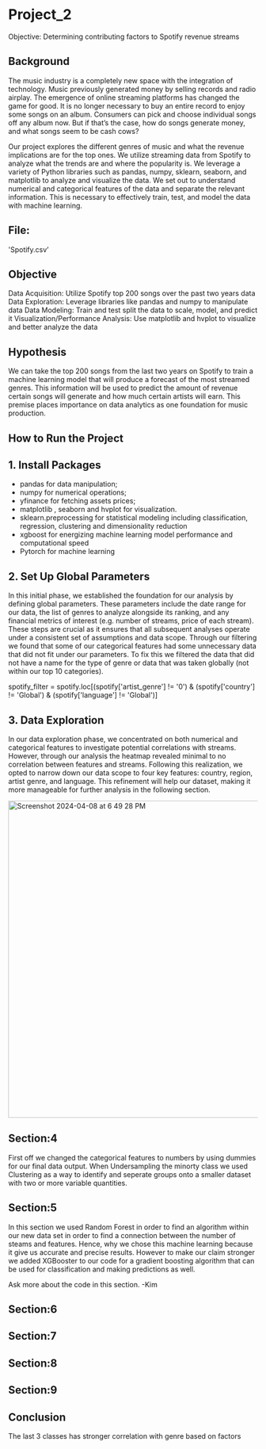 # Project_2
Objective: Determining contributing factors to Spotify revenue streams

## Background
The music industry is a completely new space with the integration of technology. Music previously generated money by selling records and radio airplay. The emergence of online streaming platforms has changed the game for good. It is no longer necessary to buy an entire record to enjoy some songs on an album. Consumers can pick and choose individual songs off any album now. But if that’s the case, how do songs generate money, and what songs seem to be cash cows?

Our project explores the different genres of music and what the revenue implications are for the top ones. We utilize streaming data from Spotify to analyze what the trends are and where the popularity is. We leverage a variety of Python libraries such as pandas, numpy, sklearn, seaborn, and matplotlib to analyze and visualize the data. We set out to understand numerical and categorical features of the data and separate the relevant information. This is necessary to effectively train, test, and model the data with machine learning. 

## File: 
'Spotify.csv’

## Objective 
Data Acquisition: Utilize Spotify top 200 songs over the past two years data
Data Exploration: Leverage libraries like pandas and numpy to manipulate data
Data Modeling: Train and test split the data to scale, model, and predict it
Visualization/Performance Analysis: Use matplotlib and hvplot to visualize and better analyze the data

## Hypothesis
We can take the top 200 songs from the last two years on Spotify to train a machine learning model that will produce a forecast of the most streamed genres. This information will be used to predict the amount of revenue certain songs will generate and how much certain artists will earn. This premise places importance on data analytics as one foundation for music production. 

## How to Run the Project 
## 1. Install Packages
* pandas for data manipulation;
* numpy for numerical operations;
* yfinance for fetching assets prices;
* matplotlib , seaborn and hvplot for visualization. 
* sklearn.preprocessing for statistical modeling including classification, regression, clustering and dimensionality reduction
* xgboost for energizing machine learning model performance and computational speed
* Pytorch for machine learning
  
## 2. Set Up Global Parameters
In this initial phase, we established the foundation for our analysis by defining global parameters. These parameters include the date range for our data, the list of genres to analyze alongside its ranking, and any financial metrics of interest (e.g. number of streams, price of each stream). These steps are crucial as it ensures that all subsequent analyses operate under a consistent set of assumptions and data scope.
Through our filtering we found that some of our categorical features had some unnecessary data that did not fit under our parameters. To fix this we filtered the data that did not have a name for the type of genre or data that was taken globally (not within our top 10 categories).  

spotify_filter = spotify.loc[(spotify['artist_genre'] != '0') & (spotify['country'] != 'Global') & (spotify['language'] != 'Global')]

## 3. Data Exploration
In our data exploration phase, we concentrated on both numerical and categorical features to investigate potential correlations with streams. However, through our analysis the heatmap revealed minimal to no correlation between features and streams. Following this realization, we opted to narrow down our data scope to four key features: country, region, artist genre, and language. This refinement will help our dataset, making it more manageable for further analysis in the following section.

<img width="640" alt="Screenshot 2024-04-08 at 6 49 28 PM" src="https://github.com/kaylah176/Project_2/assets/152752672/1f00204f-29a6-4c9d-a660-d99bd5869ef8">


## Section:4  
First off we changed the categorical features to numbers by using dummies for our final data output. When Undersampling the minorty class we used Clustering as a way to identify and seperate groups onto a smaller dataset with two or more variable quantities.

## Section:5 
In this section we used Random Forest in order to find an algorithm within our new data set in order to find a connection between the number of steams and features. Hence, why we chose this machine learning because it give us accurate and precise results. However to make our claim stronger we added XGBooster to our code for a gradient boosting algorithm that can be used for classification and making predictions as well. 

Ask more about the code in this section. -Kim

## Section:6 

## Section:7

## Section:8 

## Section:9 

## Conclusion
The last 3 classes has stronger correlation with genre based on factors 

